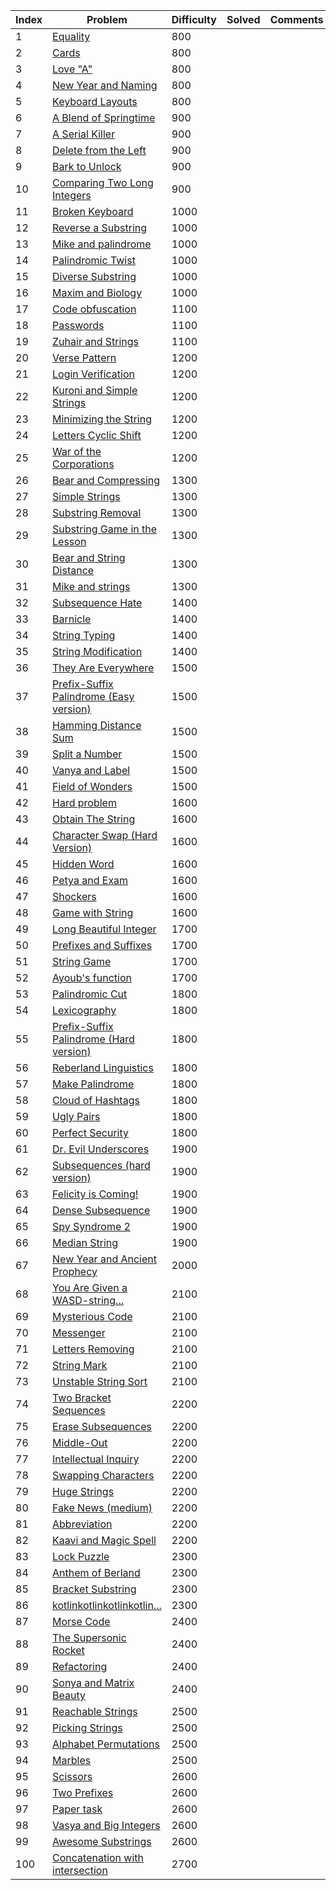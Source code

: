 | Index | Problem | Difficulty | Solved | Comments |
| --- | --- | --- | --- | --- |
| 1 | [Equality](https://codeforces.com/contest/1038/problem/A) | 800 |  |  |
| 2 | [Cards](https://codeforces.com/contest/1220/problem/A) | 800 |  |  |
| 3 | [Love "A"](https://codeforces.com/contest/1146/problem/A) | 800 |  |  |
| 4 | [New Year and Naming](https://codeforces.com/contest/1284/problem/A) | 800 |  |  |
| 5 | [Keyboard Layouts](https://codeforces.com/contest/831/problem/B) | 800 |  |  |
| 6 | [A Blend of Springtime](https://codeforces.com/contest/989/problem/A) | 900 |  |  |
| 7 | [A Serial Killer](https://codeforces.com/contest/776/problem/A) | 900 |  |  |
| 8 | [Delete from the Left](https://codeforces.com/contest/1005/problem/B) | 900 |  |  |
| 9 | [Bark to Unlock](https://codeforces.com/contest/868/problem/A) | 900 |  |  |
| 10 | [Comparing Two Long Integers](https://codeforces.com/contest/616/problem/A) | 900 |  |  |
| 11 | [Broken Keyboard](https://codeforces.com/contest/1251/problem/A) | 1000 |  |  |
| 12 | [Reverse a Substring](https://codeforces.com/contest/1155/problem/A) | 1000 |  |  |
| 13 | [Mike and palindrome](https://codeforces.com/contest/798/problem/A) | 1000 |  |  |
| 14 | [Palindromic Twist](https://codeforces.com/contest/1027/problem/A) | 1000 |  |  |
| 15 | [Diverse Substring](https://codeforces.com/contest/1073/problem/A) | 1000 |  |  |
| 16 | [Maxim and Biology](https://codeforces.com/contest/1151/problem/A) | 1000 |  |  |
| 17 | [Code obfuscation](https://codeforces.com/contest/765/problem/B) | 1100 |  |  |
| 18 | [Passwords](https://codeforces.com/contest/721/problem/B) | 1100 |  |  |
| 19 | [Zuhair and Strings](https://codeforces.com/contest/1105/problem/B) | 1100 |  |  |
| 20 | [Verse Pattern](https://codeforces.com/contest/722/problem/B) | 1200 |  |  |
| 21 | [Login Verification](https://codeforces.com/contest/928/problem/A) | 1200 |  |  |
| 22 | [Kuroni and Simple Strings](https://codeforces.com/contest/1305/problem/B) | 1200 |  |  |
| 23 | [Minimizing the String](https://codeforces.com/contest/1076/problem/A) | 1200 |  |  |
| 24 | [Letters Cyclic Shift](https://codeforces.com/contest/708/problem/A) | 1200 |  |  |
| 25 | [War of the Corporations](https://codeforces.com/contest/625/problem/B) | 1200 |  |  |
| 26 | [Bear and Compressing](https://codeforces.com/contest/653/problem/B) | 1300 |  |  |
| 27 | [Simple Strings](https://codeforces.com/contest/665/problem/C) | 1300 |  |  |
| 28 | [Substring Removal](https://codeforces.com/contest/1096/problem/B) | 1300 |  |  |
| 29 | [Substring Game in the Lesson](https://codeforces.com/contest/1220/problem/C) | 1300 |  |  |
| 30 | [Bear and String Distance](https://codeforces.com/contest/628/problem/C) | 1300 |  |  |
| 31 | [Mike and strings](https://codeforces.com/contest/798/problem/B) | 1300 |  |  |
| 32 | [Subsequence Hate](https://codeforces.com/contest/1363/problem/B) | 1400 |  |  |
| 33 | [Barnicle](https://codeforces.com/contest/697/problem/B) | 1400 |  |  |
| 34 | [String Typing](https://codeforces.com/contest/954/problem/B) | 1400 |  |  |
| 35 | [String Modification](https://codeforces.com/contest/1316/problem/B) | 1400 |  |  |
| 36 | [They Are Everywhere](https://codeforces.com/contest/701/problem/C) | 1500 |  |  |
| 37 | [Prefix-Suffix Palindrome (Easy version)](https://codeforces.com/contest/1326/problem/D1) | 1500 |  |  |
| 38 | [Hamming Distance Sum](https://codeforces.com/contest/608/problem/B) | 1500 |  |  |
| 39 | [Split a Number](https://codeforces.com/contest/1181/problem/B) | 1500 |  |  |
| 40 | [Vanya and Label](https://codeforces.com/contest/677/problem/C) | 1500 |  |  |
| 41 | [Field of Wonders](https://codeforces.com/contest/883/problem/E) | 1500 |  |  |
| 42 | [Hard problem](https://codeforces.com/contest/706/problem/C) | 1600 |  |  |
| 43 | [Obtain The String](https://codeforces.com/contest/1295/problem/C) | 1600 |  |  |
| 44 | [Character Swap (Hard Version)](https://codeforces.com/contest/1243/problem/B2) | 1600 |  |  |
| 45 | [Hidden Word](https://codeforces.com/contest/725/problem/C) | 1600 |  |  |
| 46 | [Petya and Exam](https://codeforces.com/contest/832/problem/B) | 1600 |  |  |
| 47 | [Shockers](https://codeforces.com/contest/906/problem/A) | 1600 |  |  |
| 48 | [Game with String](https://codeforces.com/contest/930/problem/B) | 1600 |  |  |
| 49 | [Long Beautiful Integer](https://codeforces.com/contest/1268/problem/A) | 1700 |  |  |
| 50 | [Prefixes and Suffixes](https://codeforces.com/contest/1092/problem/C) | 1700 |  |  |
| 51 | [String Game](https://codeforces.com/contest/778/problem/A) | 1700 |  |  |
| 52 | [Ayoub's function](https://codeforces.com/contest/1301/problem/C) | 1700 |  |  |
| 53 | [Palindromic Cut](https://codeforces.com/contest/883/problem/H) | 1800 |  |  |
| 54 | [Lexicography](https://codeforces.com/contest/1267/problem/L) | 1800 |  |  |
| 55 | [Prefix-Suffix Palindrome (Hard version)](https://codeforces.com/contest/1326/problem/D2) | 1800 |  |  |
| 56 | [Reberland Linguistics](https://codeforces.com/contest/666/problem/A) | 1800 |  |  |
| 57 | [Make Palindrome](https://codeforces.com/contest/600/problem/C) | 1800 |  |  |
| 58 | [Cloud of Hashtags](https://codeforces.com/contest/777/problem/D) | 1800 |  |  |
| 59 | [Ugly Pairs](https://codeforces.com/contest/1156/problem/B) | 1800 |  |  |
| 60 | [Perfect Security](https://codeforces.com/contest/923/problem/C) | 1800 |  |  |
| 61 | [Dr. Evil Underscores](https://codeforces.com/contest/1285/problem/D) | 1900 |  |  |
| 62 | [Subsequences (hard version)](https://codeforces.com/contest/1183/problem/H) | 1900 |  |  |
| 63 | [Felicity is Coming!](https://codeforces.com/contest/757/problem/C) | 1900 |  |  |
| 64 | [Dense Subsequence](https://codeforces.com/contest/724/problem/D) | 1900 |  |  |
| 65 | [Spy Syndrome 2](https://codeforces.com/contest/633/problem/C) | 1900 |  |  |
| 66 | [Median String](https://codeforces.com/contest/1144/problem/E) | 1900 |  |  |
| 67 | [New Year and Ancient Prophecy](https://codeforces.com/contest/611/problem/D) | 2000 |  |  |
| 68 | [You Are Given a WASD-string...](https://codeforces.com/contest/1202/problem/C) | 2100 |  |  |
| 69 | [Mysterious Code](https://codeforces.com/contest/1163/problem/D) | 2100 |  |  |
| 70 | [Messenger](https://codeforces.com/contest/631/problem/D) | 2100 |  |  |
| 71 | [Letters Removing](https://codeforces.com/contest/899/problem/F) | 2100 |  |  |
| 72 | [String Mark](https://codeforces.com/contest/895/problem/D) | 2100 |  |  |
| 73 | [Unstable String Sort](https://codeforces.com/contest/1213/problem/F) | 2100 |  |  |
| 74 | [Two Bracket Sequences](https://codeforces.com/contest/1272/problem/F) | 2200 |  |  |
| 75 | [Erase Subsequences](https://codeforces.com/contest/1303/problem/E) | 2200 |  |  |
| 76 | [Middle-Out](https://codeforces.com/contest/1231/problem/E) | 2200 |  |  |
| 77 | [Intellectual Inquiry](https://codeforces.com/contest/645/problem/E) | 2200 |  |  |
| 78 | [Swapping Characters](https://codeforces.com/contest/903/problem/E) | 2200 |  |  |
| 79 | [Huge Strings](https://codeforces.com/contest/868/problem/D) | 2200 |  |  |
| 80 | [Fake News (medium)](https://codeforces.com/contest/802/problem/H) | 2200 |  |  |
| 81 | [Abbreviation](https://codeforces.com/contest/1003/problem/F) | 2200 |  |  |
| 82 | [Kaavi and Magic Spell](https://codeforces.com/contest/1336/problem/C) | 2200 |  |  |
| 83 | [Lock Puzzle](https://codeforces.com/contest/936/problem/C) | 2300 |  |  |
| 84 | [Anthem of Berland](https://codeforces.com/contest/808/problem/G) | 2300 |  |  |
| 85 | [Bracket Substring](https://codeforces.com/contest/1015/problem/F) | 2300 |  |  |
| 86 | [kotlinkotlinkotlinkotlin...](https://codeforces.com/contest/1211/problem/F) | 2300 |  |  |
| 87 | [Morse Code](https://codeforces.com/contest/1129/problem/C) | 2400 |  |  |
| 88 | [The Supersonic Rocket](https://codeforces.com/contest/1017/problem/E) | 2400 |  |  |
| 89 | [Refactoring](https://codeforces.com/contest/1055/problem/D) | 2400 |  |  |
| 90 | [Sonya and Matrix Beauty](https://codeforces.com/contest/1080/problem/E) | 2400 |  |  |
| 91 | [Reachable Strings](https://codeforces.com/contest/1320/problem/D) | 2500 |  |  |
| 92 | [Picking Strings](https://codeforces.com/contest/923/problem/D) | 2500 |  |  |
| 93 | [Alphabet Permutations](https://codeforces.com/contest/610/problem/E) | 2500 |  |  |
| 94 | [Marbles](https://codeforces.com/contest/607/problem/C) | 2500 |  |  |
| 95 | [Scissors](https://codeforces.com/contest/955/problem/D) | 2600 |  |  |
| 96 | [Two Prefixes](https://codeforces.com/contest/1090/problem/J) | 2600 |  |  |
| 97 | [Paper task](https://codeforces.com/contest/653/problem/F) | 2600 |  |  |
| 98 | [Vasya and Big Integers](https://codeforces.com/contest/1051/problem/E) | 2600 |  |  |
| 99 | [Awesome Substrings](https://codeforces.com/contest/1270/problem/F) | 2600 |  |  |
| 100 | [Concatenation with intersection](https://codeforces.com/contest/1313/problem/E) | 2700 |  |  |